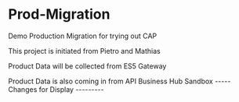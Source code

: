 # Prod-Migration
 Demo Production Migration for trying out CAP
 
 This project is initiated from Pietro and Mathias
 
 Product Data will be collected from ES5 Gateway
 
 Product Data is also coming in from API Business Hub Sandbox
 ----- Changes for Display ---------
